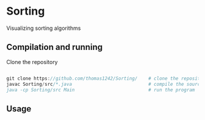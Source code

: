 # Sorting

Visualizing sorting algorithms

## Compilation and running

Clone the repository
```javascript

git clone https://github.com/thomas1242/Sorting/    # clone the repository 
javac Sorting/src/*.java                            # compile the source code
java -cp Sorting/src Main                           # run the program
```

## Usage
